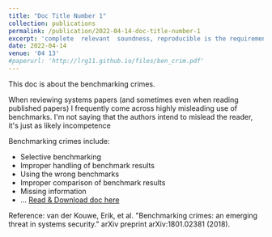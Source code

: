 ```yaml
---
title: "Doc Title Number 1"
collection: publications
permalink: /publication/2022-04-14-doc-title-number-1
excerpt: 'complete  relevant  soundness, reproducible is the requirements that a good paper should meet, but unfortunately experience shows that this is often hard to comeby in practice. Most papers violate these properties is called commiting a number of benchmarking crimes/flaws.'
date: 2022-04-14
venue: '04 13'
#paperurl: 'http://lrg11.github.io/files/ben_crim.pdf'
---
```

This doc is about the benchmarking crimes. 

When reviewing systems papers (and sometimes even when reading published papers) I frequently come across highly misleading use of benchmarks. I'm not saying that the authors intend to mislead the reader, it's just as likely incompetence

Benchmarking crimes include:
+ Selective benchmarking
+ Improper handling of benchmark results
+ Using the wrong benchmarks
+ Improper comparison of benchmark results
+ Missing information
+ ...
[Read & Download doc here](http://lrg11.github.io/files/ben_crim.pdf)

Reference: van der Kouwe, Erik, et al. "Benchmarking crimes: an emerging threat in systems security." arXiv preprint arXiv:1801.02381 (2018).
